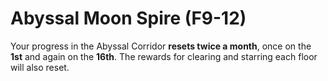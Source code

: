 # Abyssal Moon Spire \(F9-12\)

Your progress in the Abyssal Corridor **resets twice a month**, once on the **1st** and again on the **16th**. The rewards for clearing and starring each floor will also reset.

